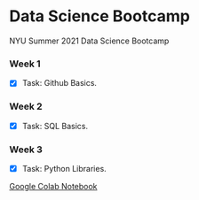 # Data Science Bootcamp
NYU Summer 2021 Data Science Bootcamp

### Week 1
- [x] Task: Github Basics.

### Week 2
- [x] Task: SQL Basics.

### Week 3
- [x] Task: Python Libraries.

[Google Colab Notebook](https://colab.research.google.com/drive/1mt76XlmnukPDL1dcvJPXGYyIUYfHlLgn?usp=sharing)